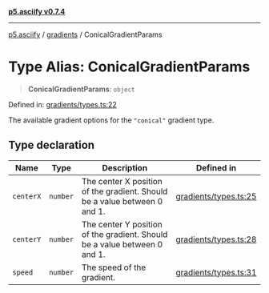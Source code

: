 [**p5.asciify v0.7.4**](../../../README.md)

***

[p5.asciify](../../../README.md) / [gradients](../README.md) / ConicalGradientParams

# Type Alias: ConicalGradientParams

> **ConicalGradientParams**: `object`

Defined in: [gradients/types.ts:22](https://github.com/humanbydefinition/p5.asciify/blob/6fefeaafef48319cd9c62f693034711261e84b1d/src/lib/gradients/types.ts#L22)

The available gradient options for the `"conical"` gradient type.

## Type declaration

| Name | Type | Description | Defined in |
| ------ | ------ | ------ | ------ |
| <a id="centerx"></a> `centerX` | `number` | The center X position of the gradient. Should be a value between 0 and 1. | [gradients/types.ts:25](https://github.com/humanbydefinition/p5.asciify/blob/6fefeaafef48319cd9c62f693034711261e84b1d/src/lib/gradients/types.ts#L25) |
| <a id="centery"></a> `centerY` | `number` | The center Y position of the gradient. Should be a value between 0 and 1. | [gradients/types.ts:28](https://github.com/humanbydefinition/p5.asciify/blob/6fefeaafef48319cd9c62f693034711261e84b1d/src/lib/gradients/types.ts#L28) |
| <a id="speed"></a> `speed` | `number` | The speed of the gradient. | [gradients/types.ts:31](https://github.com/humanbydefinition/p5.asciify/blob/6fefeaafef48319cd9c62f693034711261e84b1d/src/lib/gradients/types.ts#L31) |
